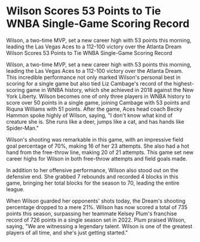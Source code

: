#  Wilson Scores 53 Points to Tie WNBA Single-Game Scoring Record

Wilson, a two-time MVP, set a new career high with 53 points this morning, leading the Las Vegas Aces to a 112-100 victory over the Atlanta Dream 
  Wilson Scores 53 Points to Tie WNBA Single-Game Scoring Record

Wilson, a two-time MVP, set a new career high with 53 points this morning, leading the Las Vegas Aces to a 112-100 victory over the Atlanta Dream. This incredible performance not only marked Wilson's personal best in scoring for a single game but also tied Liz Cambage's record of the highest-scoring game in WNBA history, which she achieved in 2018 against the New York Liberty. Wilson becomes one of only three players in WNBA history to score over 50 points in a single game, joining Cambage with 53 points and Riquna Williams with 51 points. After the game, Aces head coach Becky Hammon spoke highly of Wilson, saying, "I don't know what kind of creature she is. She runs like a deer, jumps like a cat, and has hands like Spider-Man." 

Wilson's shooting was remarkable in this game, with an impressive field goal percentage of 70%, making 16 of her 23 attempts. She also had a hot hand from the free-throw line, making 20 of 21 attempts. This game set new career highs for Wilson in both free-throw attempts and field goals made.

In addition to her offensive performance, Wilson also stood out on the defensive end. She grabbed 7 rebounds and recorded 4 blocks in this game, bringing her total blocks for the season to 70, leading the entire league.

When Wilson guarded her opponents' shots today, the Dream's shooting percentage dropped to a mere 21%. Wilson has now scored a total of 735 points this season, surpassing her teammate Kelsey Plum's franchise record of 726 points in a single season set in 2022. Plum praised Wilson, saying, "We are witnessing a legendary talent. Wilson is one of the greatest players of all time, and she's just getting started."